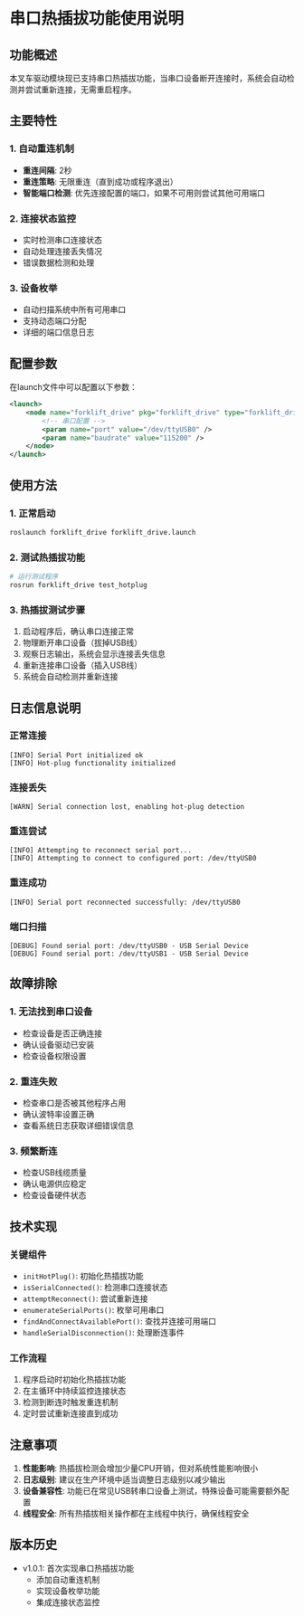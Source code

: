 # 串口热插拔功能使用说明

## 功能概述

本叉车驱动模块现已支持串口热插拔功能，当串口设备断开连接时，系统会自动检测并尝试重新连接，无需重启程序。

## 主要特性

### 1. 自动重连机制
- **重连间隔**: 2秒
- **重连策略**: 无限重连（直到成功或程序退出）
- **智能端口检测**: 优先连接配置的端口，如果不可用则尝试其他可用端口

### 2. 连接状态监控
- 实时检测串口连接状态
- 自动处理连接丢失情况
- 错误数据检测和处理

### 3. 设备枚举
- 自动扫描系统中所有可用串口
- 支持动态端口分配
- 详细的端口信息日志

## 配置参数

在launch文件中可以配置以下参数：

```xml
<launch>
    <node name="forklift_drive" pkg="forklift_drive" type="forklift_drive_node">
        <!-- 串口配置 -->
        <param name="port" value="/dev/ttyUSB0" />
        <param name="baudrate" value="115200" />
    </node>
</launch>
```

## 使用方法

### 1. 正常启动
```bash
roslaunch forklift_drive forklift_drive.launch
```

### 2. 测试热插拔功能
```bash
# 运行测试程序
rosrun forklift_drive test_hotplug
```

### 3. 热插拔测试步骤
1. 启动程序后，确认串口连接正常
2. 物理断开串口设备（拔掉USB线）
3. 观察日志输出，系统会显示连接丢失信息
4. 重新连接串口设备（插入USB线）
5. 系统会自动检测并重新连接

## 日志信息说明

### 正常连接
```
[INFO] Serial Port initialized ok
[INFO] Hot-plug functionality initialized
```

### 连接丢失
```
[WARN] Serial connection lost, enabling hot-plug detection
```

### 重连尝试
```
[INFO] Attempting to reconnect serial port...
[INFO] Attempting to connect to configured port: /dev/ttyUSB0
```

### 重连成功
```
[INFO] Serial port reconnected successfully: /dev/ttyUSB0
```

### 端口扫描
```
[DEBUG] Found serial port: /dev/ttyUSB0 - USB Serial Device
[DEBUG] Found serial port: /dev/ttyUSB1 - USB Serial Device
```

## 故障排除

### 1. 无法找到串口设备
- 检查设备是否正确连接
- 确认设备驱动已安装
- 检查设备权限设置

### 2. 重连失败
- 检查串口是否被其他程序占用
- 确认波特率设置正确
- 查看系统日志获取详细错误信息

### 3. 频繁断连
- 检查USB线缆质量
- 确认电源供应稳定
- 检查设备硬件状态

## 技术实现

### 关键组件
- `initHotPlug()`: 初始化热插拔功能
- `isSerialConnected()`: 检测串口连接状态
- `attemptReconnect()`: 尝试重新连接
- `enumerateSerialPorts()`: 枚举可用串口
- `findAndConnectAvailablePort()`: 查找并连接可用端口
- `handleSerialDisconnection()`: 处理断连事件

### 工作流程
1. 程序启动时初始化热插拔功能
2. 在主循环中持续监控连接状态
3. 检测到断连时触发重连机制
4. 定时尝试重新连接直到成功

## 注意事项

1. **性能影响**: 热插拔检测会增加少量CPU开销，但对系统性能影响很小
2. **日志级别**: 建议在生产环境中适当调整日志级别以减少输出
3. **设备兼容性**: 功能已在常见USB转串口设备上测试，特殊设备可能需要额外配置
4. **线程安全**: 所有热插拔相关操作都在主线程中执行，确保线程安全

## 版本历史

- v1.0.1: 首次实现串口热插拔功能
  - 添加自动重连机制
  - 实现设备枚举功能
  - 集成连接状态监控
